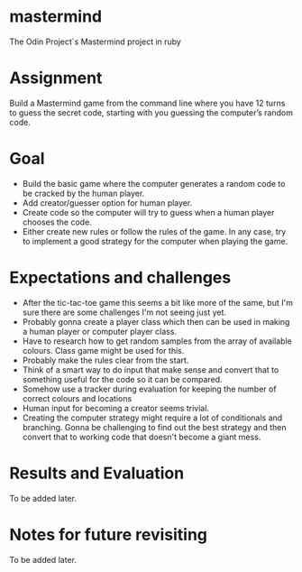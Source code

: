 # mastermind
The Odin Project´s Mastermind project in ruby

# Assignment
Build a Mastermind game from the command line where you have 12 turns to guess the secret code, starting with you guessing the computer’s random code.

# Goal
- Build the basic game where the computer generates a random code to be cracked by the human player.
- Add creator/guesser option for human player.
- Create code so the computer will try to guess when a human player chooses the code.
- Either create new rules or follow the rules of the game. In any case, try to implement a good strategy for the computer when playing the game.

# Expectations and challenges
- After the tic-tac-toe game this seems a bit like more of the same, but I'm sure there are some challenges I'm not seeing just yet.
- Probably gonna create a player class which then can be used in making a human player or computer player class.
- Have to research how to get random samples from the array of available colours. Class game might be used for this.
- Probably make the rules clear from the start.
- Think of a smart way to do input that make sense and convert that to something useful for the code so it can be compared.
- Somehow use a tracker during evaluation for keeping the number of correct colours and locations
- Human input for becoming a creator seems trivial.
- Creating the computer strategy might require a lot of conditionals and branching. Gonna be challenging to find out the best strategy and then convert that to working code that doesn't become a giant mess.

# Results and Evaluation
To be added later.

# Notes for future revisiting
To be added later.
